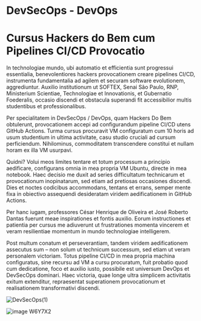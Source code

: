 # DevSecOps - DevOps

# Cursus Hackers do Bem cum Pipelines CI/CD Provocatio

In technologiae mundo, ubi automatio et efficientia sunt progressui essentialia, benevolentiores hackers provocationem creare pipelines CI/CD, instrumenta fundamentalia ad agilem et securam software evolutionem, aggrediuntur. Auxilio institutionum ut SOFTEX, Senai São Paulo, RNP, Ministerium Scientiae, Technologiae et Innovationis, et Gubernatio Foederalis, occasio discendi et obstacula superandi fit accessibilior multis studentibus et professionalibus.

Per specialitatem in DevSecOps / DevOps, quam Hackers Do Bem obtulerunt, provocationem accepi ad configurandum pipeline CI/CD utens GitHub Actions. Turma cursus procuravit VM configuratum cum 10 horis ad usum studentium in ultima activitate, casu studio cruciali ad cursum perficiendum. Nihilominus, commoditatem transcendere constitui et nullam horam ex illa VM usurpavi.

Quidni? Volui meos limites tentare et totum processum a principio aedificare, configurans omnia in mea propria VM Ubuntu, directe in mea notebook. Haec decisio me duxit ad series difficultatum technicarum et provocationum inopinatarum, sed etiam ad pretiosas occasiones discendi. Dies et noctes codicibus accommodans, tentans et errans, semper mente fixa in obiectivo assequendi desideratam viridem aedificationem in GitHub Actions.

Per hanc iugam, professores César Henrique de Oliveira et José Roberto Dantas fuerunt meae inspirationes et fontis auxilio. Eorum instructiones et patientia per cursus me adiuverunt ut frustrationes momenta vincerem et veram resilientiae momentum in mundo technologiae intelligerem.

Post multum conatum et perseverantiam, tandem viridem aedificationem assecutus sum – non solum ut technicum successum, sed etiam ut veram personalem victoriam. Totus pipeline CI/CD in mea propria machina configuratus, sine recursu ad VM a cursu procuratum, fuit probatio quod cum dedicatione, foco et auxilio iusto, possibile est universum DevOps et DevSecOps dominari. Haec victoria, quae longe ultra simplicem activitatis exitum extenditur, repraesentat superationem provocationum et realisationem transformativi discendi.


![DevSecOps(1)](https://github.com/user-attachments/assets/5de3b649-3344-4837-b986-a57537b26d50)

![image W6Y7X2](https://github.com/user-attachments/assets/1f785f20-65ba-4ce0-9061-35c385d829ad)
